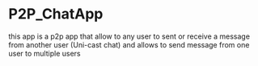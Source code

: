 # P2P_ChatApp
this app is a p2p app that allow to any user to sent or receive a message from another user  (Uni-cast chat) and allows to send message from one user to multiple users
